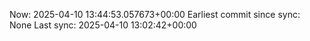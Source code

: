 Now: 2025-04-10 13:44:53.057673+00:00 Earliest commit since sync: None Last sync: 2025-04-10 13:02:42+00:00
